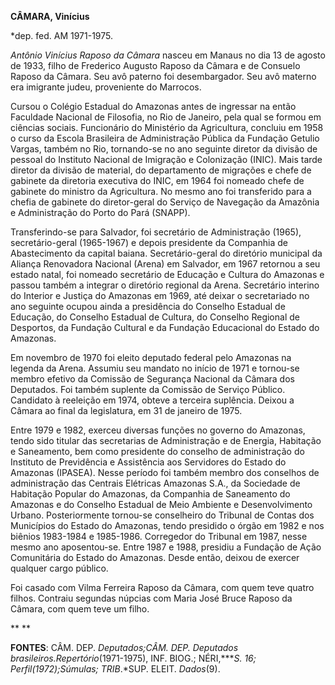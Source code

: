 **CÂMARA, Vinícius**

\*dep. fed. AM 1971-1975.

*Antônio Vinícius Raposo da Câmara* nasceu em Manaus no dia 13 de agosto
de 1933, filho de Frederico Augusto Raposo da Câmara e de Consuelo
Raposo da Câmara. Seu avô paterno foi desembargador. Seu avô materno era
imigrante judeu, proveniente do Marrocos.

Cursou o Colégio Estadual do Amazonas antes de ingressar na então
Faculdade Nacional de Filosofia, no Rio de Janeiro, pela qual se formou
em ciências sociais. Funcionário do Ministério da Agricultura, concluiu
em 1958 o curso da Escola Brasileira de Administração Pública da
Fundação Getulio Vargas, também no Rio, tornando-se no ano seguinte
diretor da divisão de pessoal do Instituto Nacional de Imigração e
Colonização (INIC). Mais tarde diretor da divisão de material, do
departamento de migrações e chefe de gabinete da diretoria executiva do
INIC, em 1964 foi nomeado chefe de gabinete do ministro da Agricultura.
No mesmo ano foi transferido para a chefia de gabinete do diretor-geral
do Serviço de Navegação da Amazônia e Administração do Porto do Pará
(SNAPP).

Transferindo-se para Salvador, foi secretário de Administração (1965),
secretário-geral (1965-1967) e depois presidente da Companhia de
Abastecimento da capital baiana. Secretário-geral do diretório municipal
da Aliança Renovadora Nacional (Arena) em Salvador, em 1967 retornou a
seu estado natal, foi nomeado secretário de Educação e Cultura do
Amazonas e passou também a integrar o diretório regional da Arena.
Secretário interino do Interior e Justiça do Amazonas em 1969, até
deixar o secretariado no ano seguinte ocupou ainda a presidência do
Conselho Estadual de Educação, do Conselho Estadual de Cultura, do
Conselho Regional de Desportos, da Fundação Cultural e da Fundação
Educacional do Estado do Amazonas.

Em novembro de 1970 foi eleito deputado federal pelo Amazonas na legenda
da Arena. Assumiu seu mandato no início de 1971 e tornou-se membro
efetivo da Comissão de Segurança Nacional da Câmara dos Deputados. Foi
também suplente da Comissão de Serviço Público. Candidato à reeleição em
1974, obteve a terceira suplência. Deixou a Câmara ao final da
legislatura, em 31 de janeiro de 1975.

Entre 1979 e 1982, exerceu diversas funções no governo do Amazonas,
tendo sido titular das secretarias de Administração e de Energia,
Habitação e Saneamento, bem como presidente do conselho de administração
do Instituto de Previdência e Assistência aos Servidores do Estado do
Amazonas (IPASEA). Nesse período foi também membro dos conselhos de
administração das Centrais Elétricas Amazonas S.A., da Sociedade de
Habitação Popular do Amazonas, da Companhia de Saneamento do Amazonas e
do Conselho Estadual de Meio Ambiente e Desenvolvimento Urbano.
Posteriormente tornou-se conselheiro do Tribunal de Contas dos
Municípios do Estado do Amazonas, tendo presidido o órgão em 1982 e nos
biênios 1983-1984 e 1985-1986. Corregedor do Tribunal em 1987, nesse
mesmo ano aposentou-se. Entre 1987 e 1988, presidiu a Fundação de Ação
Comunitária do Estado do Amazonas. Desde então, deixou de exercer
qualquer cargo público.

Foi casado com Vilma Ferreira Raposo da Câmara, com quem teve quatro
filhos. Contraiu segundas núpcias com Maria José Bruce Raposo da Câmara,
com quem teve um filho.

** **

**FONTES**: CÂM. DEP. *Deputados;*CÂM. DEP*. Deputados
brasileiros.*Repertório**(1971-1975), INF. BIOG.; NÉRI,****S. *16;
Perfil*(1972);*Súmulas*; TRIB*.*SUP. ELEIT. *Dados*(9).

 
